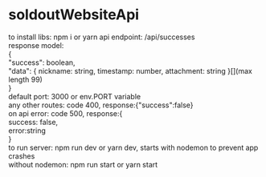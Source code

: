 # soldoutWebsiteApi
to install libs: npm i or yarn
api endpoint: /api/successes
<br>
response model:
<br>
{
<br>
    "success": boolean,
    <br>
    "data": { nickname: string, timestamp: number, attachment: string }[](max length 99)
    <br>
}
<br>
default port: 3000 or env.PORT variable
<br>
any other routes: code 400, response:{"success":false}
<br>
on api error: code 500, response:{
<br>
            success: false,
            <br>
            error:string
            <br>
        }
        <br>
to run server: npm run dev or yarn dev, starts with nodemon to prevent app crashes
<br>
without nodemon: npm run start or yarn start

